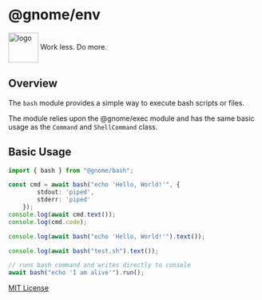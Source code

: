# @gnome/env

<div height=30" vertical-align="top">
<image src="https://raw.githubusercontent.com/gnomejs/gnomejs/main/assets/icon.png"
    alt="logo" width="60" valign="middle" />
<span>Work less. Do more. </span>
</div>

## Overview

The `bash` module provides a simple way to execute
bash scripts or files.

The module relies upon the @gnome/exec module and
has the same basic usage as the `Command` and `ShellCommand` class.

## Basic Usage

```typescript
import { bash } from "@gnome/bash";

const cmd = await bash("echo 'Hello, World!'", { 
        stdout: 'piped', 
        stderr: 'piped'
    });
console.log(await cmd.text());
console.log(cmd.code);

console.log(await bash("echo 'Hello, World!'").text());

console.log(await bash("test.sh").text()); 

// runs bash command and writes directly to console
await bash("echo 'I am alive'").run();
```

[MIT License](./LICENSE.md)
